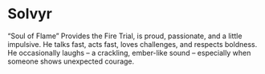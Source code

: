 # Solvyr
“Soul of Flame” Provides the Fire Trial, is proud, passionate, and a little impulsive. He talks fast, acts fast, loves challenges, and respects boldness. He occasionally laughs – a crackling, ember-like sound – especially when someone shows unexpected courage.